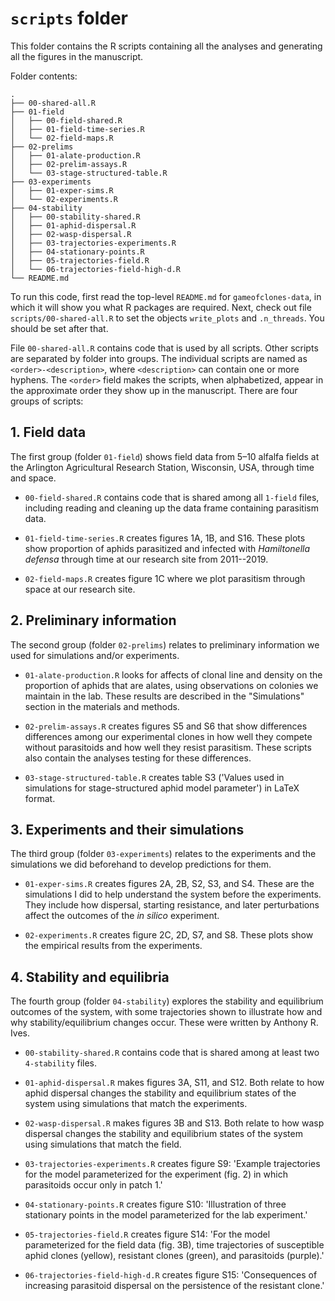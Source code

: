 
# `scripts` folder

This folder contains the R scripts containing all the analyses and generating
all the figures in the manuscript.

Folder contents: 

```
.
├── 00-shared-all.R
├── 01-field
│   ├── 00-field-shared.R
│   ├── 01-field-time-series.R
│   └── 02-field-maps.R
├── 02-prelims
│   ├── 01-alate-production.R
│   ├── 02-prelim-assays.R
│   └── 03-stage-structured-table.R
├── 03-experiments
│   ├── 01-exper-sims.R
│   └── 02-experiments.R
├── 04-stability
│   ├── 00-stability-shared.R
│   ├── 01-aphid-dispersal.R
│   ├── 02-wasp-dispersal.R
│   ├── 03-trajectories-experiments.R
│   ├── 04-stationary-points.R
│   ├── 05-trajectories-field.R
│   └── 06-trajectories-field-high-d.R
└── README.md
```


To run this code, first read the top-level `README.md` for `gameofclones-data`,
in which it will show you what R packages are required.
Next, check out file `scripts/00-shared-all.R` to set the objects `write_plots`
and `.n_threads`.
You should be set after that.

File `00-shared-all.R` contains code that is used by all scripts.
Other scripts are separated by folder into groups.
The individual scripts are named as `<order>-<description>`, 
where `<description>` can contain one or more hyphens.
The `<order>` field makes the scripts, when alphabetized, appear in the 
approximate order they show up in the manuscript.
There are four groups of scripts:


## 1. Field data

The first group (folder `01-field`) shows field data from 5–10 alfalfa fields at 
the Arlington Agricultural Research Station, Wisconsin, USA, 
through time and space.

* `00-field-shared.R` contains code that is shared among all `1-field`
  files, including reading and cleaning up the data frame containing 
  parasitism data.

* `01-field-time-series.R` creates figures 1A, 1B, and S16.
  These plots show proportion of aphids parasitized and infected with
  *Hamiltonella defensa* through time at our research site from 2011--2019.

* `02-field-maps.R` creates figure 1C where we plot parasitism
  through space at our research site.


## 2. Preliminary information

The second group (folder `02-prelims`) relates to preliminary information
we used for simulations and/or experiments.

* `01-alate-production.R` looks for affects of clonal line and density on the
  proportion of aphids that are alates, using observations on colonies
  we maintain in the lab. These results are described in the "Simulations" 
  section in the materials and methods.

* `02-prelim-assays.R` creates figures S5 and S6 that show differences
  differences among our experimental clones in how well they compete without
  parasitoids and how well they resist parasitism. These scripts also contain
  the analyses testing for these differences.

* `03-stage-structured-table.R` creates table S3
  ('Values used in simulations for stage-structured aphid model parameter')
  in LaTeX format.


## 3. Experiments and their simulations

The third group (folder `03-experiments`) relates to the experiments and the
simulations we did beforehand to develop predictions for them.


* `01-exper-sims.R` creates figures 2A, 2B, S2, S3, and S4. These are the simulations
  I did to help understand the system before the experiments.
  They include how dispersal, starting resistance, and later perturbations
  affect the outcomes of the *in silico* experiment.

* `02-experiments.R` creates figure 2C, 2D, S7, and S8. These plots show
  the empirical results from the experiments.


## 4. Stability and equilibria

The fourth group (folder `04-stability`) explores the stability and equilibrium
outcomes of the system, with some trajectories shown to illustrate how and 
why stability/equilibrium changes occur.
These were written by Anthony R. Ives.

* `00-stability-shared.R` contains code that is shared among at least two
  `4-stability` files.

* `01-aphid-dispersal.R` makes figures 3A, S11, and S12. Both relate to how aphid dispersal
  changes the stability and equilibrium states of the system using simulations
  that match the experiments.

* `02-wasp-dispersal.R` makes figures 3B and S13. Both relate to how wasp dispersal
  changes the stability and equilibrium states of the system using simulations
  that match the field.

* `03-trajectories-experiments.R` creates figure S9:
  'Example trajectories for the model parameterized for the experiment (fig. 2)
  in which parasitoids occur only in patch 1.'

* `04-stationary-points.R` creates figure S10:
  'Illustration of three stationary points in the model parameterized for the
  lab experiment.'

* `05-trajectories-field.R` creates figure S14:
  'For the model parameterized for the field data (fig. 3B), time
  trajectories of susceptible aphid clones (yellow), resistant clones (green),
  and parasitoids (purple).'

* `06-trajectories-field-high-d.R` creates figure S15:
  'Consequences of increasing parasitoid dispersal on the persistence of the
  resistant clone.'


